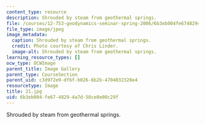 ```yaml
---
content_type: resource
description: Shrouded by steam from geothermal springs.
file: /courses/12-753-geodynamics-seminar-spring-2006/6b3eb004fe6748294a7d58ce0e00c29f_21.jpg
file_type: image/jpeg
image_metadata:
  caption: Shrouded by steam from geothermal springs.
  credit: Photo courtesy of Chris Linder.
  image-alt: Shrouded by steam from geothermal springs.
learning_resource_types: []
ocw_type: OCWImage
parent_title: Image Gallery
parent_type: CourseSection
parent_uid: c3d972e9-df6f-b026-6b2b-4704032328e4
resourcetype: Image
title: 21.jpg
uid: 6b3eb004-fe67-4829-4a7d-58ce0e00c29f
---
```

Shrouded by steam from geothermal springs.

